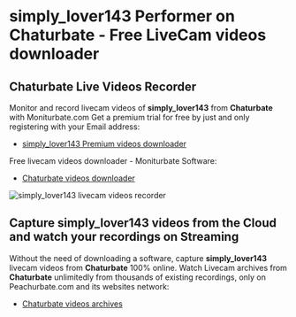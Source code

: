 # simply_lover143 Performer on Chaturbate - Free LiveCam videos downloader

## Chaturbate Live Videos Recorder

Monitor and record livecam videos of **simply_lover143** from **Chaturbate** with Moniturbate.com
Get a premium trial for free by just and only registering with your Email address:
* [simply_lover143 Premium videos downloader](https://moniturbate.com/request-demo-licence-key.html)

Free livecam videos downloader - Moniturbate Software:
* [Chaturbate videos downloader](https://moniturbate.com/moniturbate-download-software.html)

![simply_lover143 livecam videos recorder](https://peachurnet.com/templates/moniturbate-software.png)


## Capture simply_lover143 videos from the Cloud and watch your recordings on Streaming

Without the need of downloading a software, capture **simply_lover143** livecam videos from **Chaturbate** 100% online.
Watch Livecam archives from **Chaturbate** unlimitedly from thousands of existing recordings, only on Peachurbate.com and its websites network:
* [Chaturbate videos archives](https://peachurnet.com/)